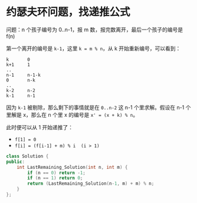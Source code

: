 # 约瑟夫环问题，找递推公式

问题：n 个孩子编号为 0..n-1，报 m 数，报完数离开，最后一个孩子的编号是 f(n)

第一个离开的编号是 `k-1`，这里 `k = m % n`，从 k 开始重新编号，可以看到：

```
k       0
k+1     1
..
n-1     n-1-k
0       n-k
..
k-2     n-2
k-1     n-1
```

因为 `k-1` 被剔除，那么剩下的事情就是在 `0..n-2` 这 n-1 个里求解。假设在 n-1 个里解是 x，那么在 n 个里 x 的编号是 `x' = (x + k) % n`。

此时便可以从 1 开始递推了：

- `f[1] = 0`
- `f[i] = (f[i-1] + m) % i  (i > 1)`

```cpp
class Solution {
public:
    int LastRemaining_Solution(int n, int m) {
        if (n == 0) return -1;
        if (n == 1) return 0;
        return (LastRemaining_Solution(n-1, m) + m) % n;
    }
};
```
